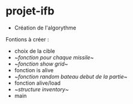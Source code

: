 # projet-ifb

* Création de l'algorythme

Fontions à créer :
* choix de la cible
* ~*fonction pour chaque missile*~
* ~*fonction show grid*~
* fonction is alive
* ~*fonction random bateau debut de la partie*~
* fonction alive/load
* ~*structure inventory*~
* main
